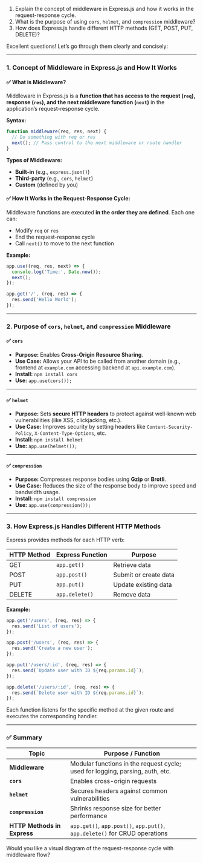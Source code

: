 1. Explain the concept of middleware in Express.js and how it works in the request-response cycle.
2. What is the purpose of using `cors`, `helmet`, and `compression` middleware?
3. How does Express.js handle different HTTP methods (GET, POST, PUT, DELETE)?


Excellent questions! Let’s go through them clearly and concisely:

---

### **1. Concept of Middleware in Express.js and How It Works**

#### ✅ **What is Middleware?**

Middleware in Express.js is a **function that has access to the request (`req`), response (`res`), and the next middleware function (`next`)** in the application’s request-response cycle.

**Syntax:**

```js
function middleware(req, res, next) {
  // Do something with req or res
  next(); // Pass control to the next middleware or route handler
}
```

**Types of Middleware:**

* **Built-in** (e.g., `express.json()`)
* **Third-party** (e.g., `cors`, `helmet`)
* **Custom** (defined by you)

#### ✅ **How It Works in the Request-Response Cycle:**

Middleware functions are executed **in the order they are defined**. Each one can:

* Modify `req` or `res`
* End the request-response cycle
* Call `next()` to move to the next function

**Example:**

```js
app.use((req, res, next) => {
  console.log('Time:', Date.now());
  next();
});

app.get('/', (req, res) => {
  res.send('Hello World');
});
```

---

### **2. Purpose of `cors`, `helmet`, and `compression` Middleware**

#### ✅ `cors`

* **Purpose:** Enables **Cross-Origin Resource Sharing**.
* **Use Case:** Allows your API to be called from another domain (e.g., frontend at `example.com` accessing backend at `api.example.com`).
* **Install:** `npm install cors`
* **Use:** `app.use(cors());`

---

#### ✅ `helmet`

* **Purpose:** Sets **secure HTTP headers** to protect against well-known web vulnerabilities (like XSS, clickjacking, etc.).
* **Use Case:** Improves security by setting headers like `Content-Security-Policy`, `X-Content-Type-Options`, etc.
* **Install:** `npm install helmet`
* **Use:** `app.use(helmet());`

---

#### ✅ `compression`

* **Purpose:** Compresses response bodies using **Gzip** or **Brotli**.
* **Use Case:** Reduces the size of the response body to improve speed and bandwidth usage.
* **Install:** `npm install compression`
* **Use:** `app.use(compression());`

---

### **3. How Express.js Handles Different HTTP Methods**

Express provides methods for each HTTP verb:

| HTTP Method | Express Function | Purpose               |
| ----------- | ---------------- | --------------------- |
| GET         | `app.get()`      | Retrieve data         |
| POST        | `app.post()`     | Submit or create data |
| PUT         | `app.put()`      | Update existing data  |
| DELETE      | `app.delete()`   | Remove data           |

**Example:**

```js
app.get('/users', (req, res) => {
  res.send('List of users');
});

app.post('/users', (req, res) => {
  res.send('Create a new user');
});

app.put('/users/:id', (req, res) => {
  res.send(`Update user with ID ${req.params.id}`);
});

app.delete('/users/:id', (req, res) => {
  res.send(`Delete user with ID ${req.params.id}`);
});
```

Each function listens for the specific method at the given route and executes the corresponding handler.

---

### ✅ Summary

| Topic                       | Purpose / Function                                                            |
| --------------------------- | ----------------------------------------------------------------------------- |
| **Middleware**              | Modular functions in the request cycle; used for logging, parsing, auth, etc. |
| **`cors`**                  | Enables cross-origin requests                                                 |
| **`helmet`**                | Secures headers against common vulnerabilities                                |
| **`compression`**           | Shrinks response size for better performance                                  |
| **HTTP Methods in Express** | `app.get()`, `app.post()`, `app.put()`, `app.delete()` for CRUD operations    |

Would you like a visual diagram of the request-response cycle with middleware flow?
